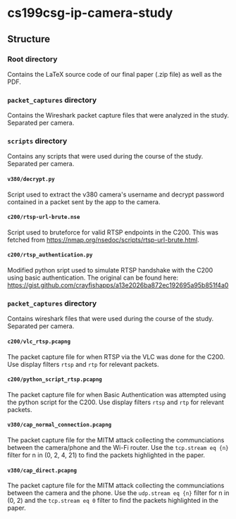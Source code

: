 # cs199csg-ip-camera-study

## Structure

### Root directory
Contains the LaTeX source code of our final paper (.zip file) as well as the PDF.

### `packet_captures` directory
Contains the Wireshark packet capture files that were analyzed in the study. Separated per camera.

### `scripts` directory
Contains any scripts that were used during the course of the study. Separated per camera.

#### `v380/decrypt.py`
Script used to extract the v380 camera's username and decrypt password contained in a packet sent by the app to the camera.

#### `c200/rtsp-url-brute.nse`
Script used to bruteforce for valid RTSP endpoints in the C200. This was fetched from https://nmap.org/nsedoc/scripts/rtsp-url-brute.html.

#### `c200/rtsp_authentication.py`
Modified python sript used to simulate RTSP handshake with the C200 using basic authentication. The original can be found here: https://gist.github.com/crayfishapps/a13e2026ba872ec192695a95b851f4a0

### `packet_captures` directory
Contains wireshark files that were used during the course of the study. Separated per camera.

#### `c200/vlc_rtsp.pcapng`
The packet capture file for when RTSP via the VLC was done for the C200. Use display filters `rtsp` and `rtp` for relevant packets.

#### `c200/python_script_rtsp.pcapng`
The packet capture file for when Basic Authentication was attempted using the python script for the C200. Use display filters `rtsp` and `rtp` for relevant packets.

#### `v380/cap_normal_connection.pcapng`
The packet capture file for the MITM attack collecting the communciations between the camera/phone and the Wi-Fi router. Use the `tcp.stream eq {n}` filter for n in (0, 2, 4, 21) to find the packets highlighted in the paper.

#### `v380/cap_direct.pcapng`
The packet capture file for the MITM attack collecting the communciations between the camera and the phone. Use the `udp.stream eq {n}` filter for n in (0, 2) and the `tcp.stream eq 0` filter to find the packets highlighted in the paper.

